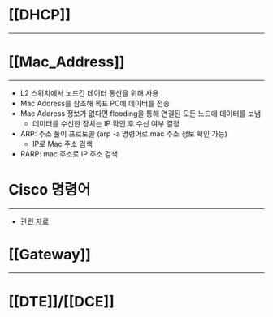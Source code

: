# [[DHCP]]
---
# [[Mac_Address]]
---
- L2 스위치에서 노드간 데이터 통신을 위해 사용
- Mac Address를 참조해 목표 PC에 데이터를 전송
- Mac Address 정보가 없다면 flooding을 통해 연결된 모든 노드에 데이터를 보냄
	- 데이터를 수신한 장치는 IP 확인 후 수신 여부 결정
- ARP: 주소 풀이 프로토콜 (arp -a 명령어로 mac 주소 정보 확인 가능)
	- IP로 Mac 주소 검색
- RARP: mac 주소로 IP 주소 검색
# Cisco 명령어
---
- [관련 자료](https://m.blog.naver.com/sung_mk1919/221796249432)

# [[Gateway]]
---
# [[DTE]]/[[DCE]]